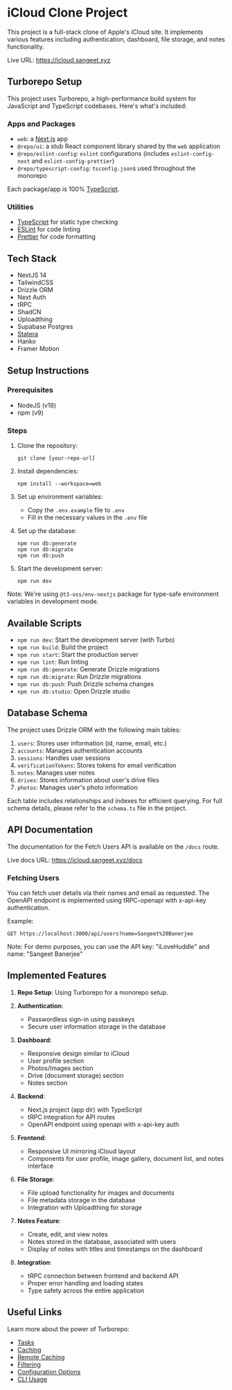 # iCloud Clone Project

This project is a full-stack clone of Apple's iCloud site. It implements various features including authentication, dashboard, file storage, and notes functionality.

Live URL: https://icloud.sangeet.xyz

## Turborepo Setup

This project uses Turborepo, a high-performance build system for JavaScript and TypeScript codebases. Here's what's included:

### Apps and Packages

- `web`: a [Next.js](https://nextjs.org/) app
- `@repo/ui`: a stub React component library shared by the `web` application
- `@repo/eslint-config`: `eslint` configurations (includes `eslint-config-next` and `eslint-config-prettier`)
- `@repo/typescript-config`: `tsconfig.json`s used throughout the monorepo

Each package/app is 100% [TypeScript](https://www.typescriptlang.org/).

### Utilities

- [TypeScript](https://www.typescriptlang.org/) for static type checking
- [ESLint](https://eslint.org/) for code linting
- [Prettier](https://prettier.io) for code formatting

## Tech Stack

- NextJS 14
- TailwindCSS
- Drizzle ORM
- Next Auth
- tRPC
- ShadCN
- Uploadthing
- Supabase Postgres
- [Statera](https://statera.sangeet.xyz)
- Hanko
- Framer Motion

## Setup Instructions

### Prerequisites

- NodeJS (v18)
- npm (v9)

### Steps

1. Clone the repository:

   ```
   git clone [your-repo-url]
   ```

2. Install dependencies:

   ```
   npm install --workspace=web
   ```

3. Set up environment variables:

   - Copy the `.env.example` file to `.env`
   - Fill in the necessary values in the `.env` file

4. Set up the database:

   ```
   npm run db:generate
   npm run db:migrate
   npm run db:push
   ```

5. Start the development server:
   ```
   npm run dev
   ```

Note: We're using `@t3-oss/env-nextjs` package for type-safe environment variables in development mode.

## Available Scripts

- `npm run dev`: Start the development server (with Turbo)
- `npm run build`: Build the project
- `npm run start`: Start the production server
- `npm run lint`: Run linting
- `npm run db:generate`: Generate Drizzle migrations
- `npm run db:migrate`: Run Drizzle migrations
- `npm run db:push`: Push Drizzle schema changes
- `npm run db:studio`: Open Drizzle studio

## Database Schema

The project uses Drizzle ORM with the following main tables:

1. `users`: Stores user information (id, name, email, etc.)
2. `accounts`: Manages authentication accounts
3. `sessions`: Handles user sessions
4. `verificationTokens`: Stores tokens for email verification
5. `notes`: Manages user notes
6. `drives`: Stores information about user's drive files
7. `photos`: Manages user's photo information

Each table includes relationships and indexes for efficient querying. For full schema details, please refer to the `schema.ts` file in the project.

## API Documentation

The documentation for the Fetch Users API is available on the `/docs` route.

Live docs URL: https://icloud.sangeet.xyz/docs

### Fetching Users

You can fetch user details via their names and email as requested. The OpenAPI endpoint is implemented using tRPC-openapi with x-api-key authentication.

Example:

```
GET https://localhost:3000/api/users?name=Sangeet%20Banerjee
```

Note: For demo purposes, you can use the API key: "iLoveHuddle" and name: "Sangeet Banerjee"

## Implemented Features

1. **Repo Setup**: Using Turborepo for a monorepo setup.

2. **Authentication**:

   - Passwordless sign-in using passkeys
   - Secure user information storage in the database

3. **Dashboard**:

   - Responsive design similar to iCloud
   - User profile section
   - Photos/Images section
   - Drive (document storage) section
   - Notes section

4. **Backend**:

   - Next.js project (app dir) with TypeScript
   - tRPC integration for API routes
   - OpenAPI endpoint using openapi with x-api-key auth

5. **Frontend**:

   - Responsive UI mirroring iCloud layout
   - Components for user profile, image gallery, document list, and notes interface

6. **File Storage**:

   - File upload functionality for images and documents
   - File metadata storage in the database
   - Integration with Uploadthing for storage

7. **Notes Feature**:

   - Create, edit, and view notes
   - Notes stored in the database, associated with users
   - Display of notes with titles and timestamps on the dashboard

8. **Integration**:
   - tRPC connection between frontend and backend API
   - Proper error handling and loading states
   - Type safety across the entire application

## Useful Links

Learn more about the power of Turborepo:

- [Tasks](https://turbo.build/repo/docs/core-concepts/monorepos/running-tasks)
- [Caching](https://turbo.build/repo/docs/core-concepts/caching)
- [Remote Caching](https://turbo.build/repo/docs/core-concepts/remote-caching)
- [Filtering](https://turbo.build/repo/docs/core-concepts/monorepos/filtering)
- [Configuration Options](https://turbo.build/repo/docs/reference/configuration)
- [CLI Usage](https://turbo.build/repo/docs/reference/command-line-reference)

